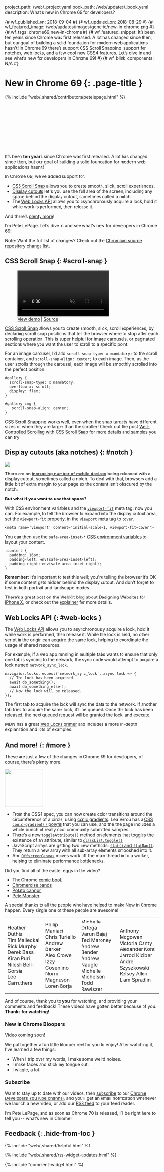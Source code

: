 project_path: /web/_project.yaml
book_path: /web/updates/_book.yaml
description: What's new in Chrome 69 for developers?

{# wf_published_on: 2018-09-04 #}
{# wf_updated_on: 2018-08-29 #}
{# wf_featured_image: /web/updates/images/generic/new-in-chrome.png #}
{# wf_tags: chrome69,new-in-chrome #}
{# wf_featured_snippet: It’s been ten years since Chrome was first released. A lot has changed since then, but our goal of building a solid foundation for modern web applications hasn’t! In Chrome 69 there’s support CSS Scroll Snapping, support for notches, web locks, and a few cool new CSS4 features. Let’s dive in and see what’s new for developers in Chrome 69! #}
{# wf_blink_components: N/A #}

# New in Chrome 69 {: .page-title }

{% include "web/_shared/contributors/petelepage.html" %}

<div class="clearfix"></div>

<div class="video-wrapper">
  <iframe class="devsite-embedded-youtube-video" data-video-id="TODO"
          data-autohide="1" data-showinfo="0" frameborder="0" allowfullscreen>
  </iframe>
</div>

It’s been **ten years** since Chrome was first released. A lot has changed
since then, but our goal of building a solid foundation for modern web
applications hasn’t!

In Chrome 69, we've added support for:

* [CSS Scroll Snap](#scroll-snap) allows you to create smooth, slick,
  scroll experiences.
* [Display cutouts](#notch) let's you use the full area of the screen,
  including any space behind the display cutout, sometimes called a notch.
* The [Web Locks API](#web-locks) allows you to asynchronously acquire a
  lock, hold it while work is performed, then release it.

And there’s [plenty more](#more)!

I’m Pete LePage. Let’s dive in and see what’s new for developers in Chrome 69!

<div class="clearfix"></div>

Note: Want the full list of changes? Check out the
[Chromium source repository change list](https://chromium.googlesource.com/chromium/src/+log/68.0.3440.70..69.0.TODO.70).


## CSS Scroll Snap {: #scroll-snap }

<figure class="attempt-right">
  <a href="/web/updates/images/2018/07/css-scroll-snap/gallery-page.mp4">
    <video src="/web/updates/images/2018/07/css-scroll-snap/gallery-page.mp4"
           autoplay loop muted playsinline controls alt="Gallery page demo">
    </video>
  </a>
  <figcaption>
    <a href="https://snap.glitch.me/carousel.html"
       target="_blank">View demo</a> |
    <a href="https://glitch.com/edit/#!/snap?path=carousel.html:1:0"
       target="_blank">Source</a>
  </figcaption>
</figure>

[CSS Scroll Snap](https://developer.mozilla.org/en-US/docs/Web/CSS/CSS_Scroll_Snap_Points)
allows you to create smooth, slick, scroll experiences, by declaring scroll
snap positions that tell the browser where to stop after each scrolling
operation. This is super helpful for image carousels, or paginated sections
where you want the user to scroll to a specific point.

<div class="clearfix"></div>

For an image carousel, I’d add `scroll-snap-type: x mandatory;` to the
scroll container, and `scroll-snap-align: center;` to each image. Then, as the
user scrolls through the carousel, each image will be smoothly scrolled into
the perfect position.

```
#gallery {
  scroll-snap-type: x mandatory;
  overflow-x: scroll;
  display: flex;
}

#gallery img {
   scroll-snap-align: center;
}
```

CSS Scroll Snapping works well, even when the snap targets have different
sizes or when they are larger than the scroller! Check out the post
[Well-Controlled Scrolling with CSS Scroll Snap](/web/updates/2018/07/css-scroll-snap)
for more details and samples you can try!


<div class="clearfix"></div>

## Display cutouts (aka notches) {: #notch }

<img src="/web/updates/images/2018/09/notch-extra-margin.png" class="attempt-right">

There are an
[increasing number of mobile devices](https://www.google.com/search?q=what+phones+have+a+notch)
being released with a display cutout, sometimes called a notch. To deal with
that, browsers add a little bit of extra margin to your page so the content
isn’t obscured by the notch.

**But what if you want to use that space?**

With CSS environment variables and the
[`viewport-fit`](https://www.w3.org/TR/css-round-display-1/#viewport-fit-descriptor)
meta tag, now you can. For example, to tell the browser to expand into the
display cutout area, set the `viewport-fit` property, in the `viewport` meta
tag to `cover`.

```
<meta name='viewport' content='initial-scale=1, viewport-fit=cover'>
```

You can then use the `safe-area-inset-*`
[CSS environment variables](https://drafts.csswg.org/css-env-1/) to layout
your content.

```
.content {
  padding: 16px;
  padding-left: env(safe-area-inset-left);
  padding-right: env(safe-area-inset-right);
}
```

<aside class="key-point">
  <b>Remember:</b> It’s important to test this well; you're telling the
  browser it’s OK if some content gets hidden behind the display cutout.
  And don’t forget to test in both portrait and landscape modes.
</aside>


There’s a great post on the WebKit blog about
[Designing Websites for iPhone X](https://webkit.org/blog/7929/designing-websites-for-iphone-x/),
or check out the
[explainer](https://docs.google.com/document/d/1lbZi18_5cMlLOphpFqTbuI4B0YGykQvvtRbw6j67UyE/preview)
for more details.


<div class="clearfix"></div>


## Web Locks API {: #web-locks }

The [Web Locks API](https://github.com/WICG/web-locks) allows you to
asynchronously acquire a lock, hold it while work is performed, then release it.
While the lock is held, no other script in the origin can acquire the same lock,
helping to coordinate the usage of shared resources.

For example, if a web app running in multiple tabs wants to ensure that only
one tab is syncing to the network, the sync code would attempt to acquire a
lock named `network_sync_lock`.

```
navigator.locks.request('network_sync_lock', async lock => {
  // The lock has been acquired.
  await do_something();
  await do_something_else();
  // Now the lock will be released.
});
```

The first tab to acquire the lock will sync the data to the network. If
another tab tries to acquire the same lock, it’ll be queued. Once the lock has
been released, the next queued request will be granted the lock, and execute.

MDN has a great [Web Locks primer](https://developer.mozilla.org/en-US/docs/Web/API/Web_Locks_API)
and includes a more in-depth explanation and lots of examples.

<div class="clearfix"></div>

## And more! {: #more }

These are just a few of the changes in Chrome 69 for developers, of course,
there’s plenty more.

<img src="/web/updates/images/2018/09/conic-gradient.jpg" class="attempt-right" style="width: 125px;">

* From the CSS4 spec, you can now create color transitions around the
  circumference of a circle, using
  [conic gradients](https://www.w3.org/TR/css-images-4/#gradients). Lea Verou
  has a [CSS `conic-gradient()` polyfill](https://leaverou.github.io/conic-gradient/)
  that you can use, and the the page includes a whole bunch of really cool
  community submitted samples.
* There’s a new `toggleAttribute()` method on elements that toggles the
  existence of an attribute, similar to
  [`classList.toggle()`](https://developer.mozilla.org/en-US/docs/Web/API/Element/classList).
* JavaScript arrays are getting two new methods:
  [`flat()` and `flatMap()`](/web/updates/2018/03/smooshgate). They return a
  new array with all sub-array elements smooshed into it.
* And [`OffscreenCanvas`](/web/updates/2018/08/offscreen-canvas) moves work
  off the main thread in to a worker, helping to eliminate performance bottlenecks.

<style>
  table.exw-expanded-content { display: table; }
</style>

<section class="expandable">
  Did you find all of the easter e<a href="" class="expand-control">g</a>gs
  in the video?
  </a>
  <ul>
    <li>
      The Chrome <a href="https://www.google.com/googlebooks/chrome/small_00.html">
      comic book</a>
    </li>
    <li><a href="https://www.youtube.com/watch?v=RjbkAECbDBE">Chromercise bands</a></li>
    <li><a href="https://www.youtube.com/watch?v=nCgQDjiotG0">Potato cannon</a></li>
    <li><a href="https://www.youtube.com/watch?v=iYYHRwLqrKM">Pete Monster</a></li>
  </ul>
  <p>
    A special thanks to all the people who have helped to make New in Chrome
    happen. Every single one of these people are awesome!
  </p>
  <table class="columns">
    <tr>
      <td>
        Heather Duthie<br>
        Tim Malieckal<br>
        Rick Murphy<br>
        Derek Bass<br>
        Kiran Puri<br>
        Nilesh Bell-Gorsia<br>
        Lee Carruthers<br>
      </td>
      <td>
        Philip Maniaci<br>
        Chris Turiello<br>
        Andrew Barker<br>
        Alex Crowe<br>
        Izzy Cosentino<br>
        Norm Magnuson<br>
        Loren Borja<br>
      </td>
      <td>
        Michelle Ortega<br>
        Varun Bajaj<br>
        Ted Maroney<br>
        Andrew Bender<br>
        Andrew Naugle<br>
        Michelle Michelson<br>
        Todd Rawiszer<br>
      </td>
      <td>
        Anthony Mcgowen<br>
        Victoria Canty<br>
        Alexander Koht<br>
        Jarrod Kloiber<br>
        Andre Szyszkowski<br>
        Kelsey Allen<br>
        Liam Spradlin<br>
      </td>
    </tr>
  </table>
  <p>
    And of course, thank you to <b>you</b> for watching, and providing your
    comments and feedback! These videos have gotten better because of you.
    <b>Thanks for watching!</b>
  </p>
</section>

### New in Chrome Bloopers

<div class="video-wrapper screenshot">
  Video coming soon!
  <!--
  <iframe class="devsite-embedded-youtube-video" data-video-id="TODO"
          data-autohide="1" data-showinfo="0" frameborder="0" allowfullscreen>
  </iframe>
  -->
</div>

We put together a fun little blooper reel for you to enjoy! After watching
it, I've learned a few things:

* When I trip over my words, I make some weird noises.
* I make faces and stick my tongue out.
* I wiggle, a lot.


<div class="clearfix"></div>

### Subscribe

Want to stay up to date with our videos, then [subscribe](https://goo.gl/6FP1a5)
to our [Chrome Developers YouTube channel](https://www.youtube.com/user/ChromeDevelopers/),
and you’ll get an email notification whenever we launch a new video, or add our
[RSS feed](/web/shows/rss.xml) to your feed reader.


I’m Pete LePage, and as soon as Chrome 70 is released, I’ll be right
here to tell you -- what’s new in Chrome!

## Feedback {: .hide-from-toc }

{% include "web/_shared/helpful.html" %}

<div class="clearfix"></div>

{% include "web/_shared/rss-widget-updates.html" %}

{% include "comment-widget.html" %}
